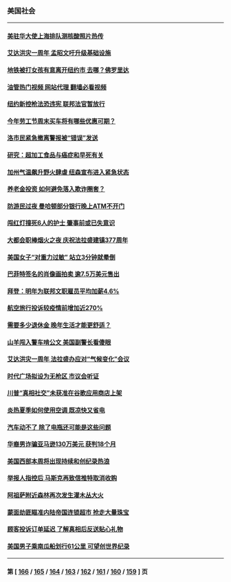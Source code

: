 ### 美国社会
---
#### [美驻华大使上海排队测核酸照片热传](../../pages/ncid1078160/n13816123.md?09030045) 
#### [艾达洪灾一周年 孟昭文吁升级基础设施](../../pages/ncid1078160/n13815897.md?09030045) 
#### [地铁被打女孩有意离开纽约市 去哪？佛罗里达](../../pages/ncid1078160/n13815871.md?09030045) 
#### [油管热门视频 网站代理 翻墙必看视频](http://209.222.30.114:81/youtube.html?09030045)
#### [纽约新控枪法恐违宪 联邦法官暂放行](../../pages/ncid1078160/n13815846.md?09030045) 
#### [今年劳工节周末买车将有哪些优惠可期？](../../pages/ncid1078160/n13815745.md?09030045) 
#### [洛市民紧急撤离警报被“错误”发送](../../pages/ncid1078160/n13815757.md?09030045) 
#### [研究：超加工食品与癌症和早死有关](../../pages/ncid1078160/n13815715.md?09030045) 
#### [加州气温飙升野火肆虐 纽森宣布进入紧急状态](../../pages/ncid1078160/n13815670.md?09030045) 
#### [养老金投资 如何避免落入欺诈圈套？](../../pages/ncid1078160/n13815645.md?09030045) 
#### [防游民过夜 曼哈顿部分银行晚上ATM不开门](../../pages/ncid1078160/n13815126.md?09030045) 
#### [闯红灯撞死6人的护士 肇事前或已失意识](../../pages/ncid1078160/n13815182.md?09030045) 
#### [大都会职棒烟火之夜 庆祝法拉盛建镇377周年](../../pages/ncid1078160/n13815147.md?09030045) 
#### [美国女子“对重力过敏” 站立3分钟就晕倒](../../pages/ncid1078160/n13815012.md?09030045) 
#### [巴菲特签名的肖像画拍卖 逾7.5万美元售出](../../pages/ncid1078160/n13814955.md?09030045) 
#### [拜登：明年为联邦文职雇员平均加薪4.6%](../../pages/ncid1078160/n13814919.md?09030045) 
#### [航空旅行投诉较疫情前增加近270%](../../pages/ncid1078160/n13815002.md?09030045) 
#### [需要多少退休金 晚年生活才能更舒适？](../../pages/ncid1078160/n13814983.md?09030045) 
#### [山羊闯入警车啃公文 美国副警长看傻眼](../../pages/ncid1078160/n13814172.md?09030045) 
#### [艾达洪灾一周年 法拉盛办应对“气候变化”会议](../../pages/ncid1078160/n13814288.md?09030045) 
#### [时代广场拟设为无枪区 市议会听证](../../pages/ncid1078160/n13814231.md?09030045) 
#### [川普“真相社交”未获准在谷歌应用商店上架](../../pages/ncid1078160/n13814028.md?09030045) 
#### [炎热夏季如何使用空调 既凉快又省电](../../pages/ncid1078160/n13814165.md?09030045) 
#### [汽车动不了 除了电瓶还可能是这些问题](../../pages/ncid1078160/n13814153.md?09030045) 
#### [华裔男诈骗亚马逊130万美元 获判18个月](../../pages/ncid1078160/n13814143.md?09030045) 
#### [美国西部本周将出现持续和创纪录热浪](../../pages/ncid1078160/n13814058.md?09030045) 
#### [举报人指控后 马斯克再致信推特取消收购](../../pages/ncid1078160/n13813941.md?09030045) 
#### [阿祖萨附近森林再次发生灌木丛大火](../../pages/ncid1078160/n13814015.md?09030045) 
#### [蒙面劫匪瞄准内陆帝国连锁超市 抢走大量珠宝](../../pages/ncid1078160/n13813982.md?09030045) 
#### [顾客投诉订单延迟 了解真相后反送贴心礼物](../../pages/ncid1078160/n13813587.md?09030045) 
#### [美国男子乘南瓜船划行61公里 可望创世界纪录](../../pages/ncid1078160/n13813503.md?09030045) 

---
#### 第 [ [166](./166.md?09030045) / [165](./165.md?09030045) / [164](./164.md?09030045) / [163](./163.md?09030045) / [162](./162.md?09030045) / [161](./161.md?09030045) / [160](./160.md?09030045) / [159](./159.md?09030045) ] 页
